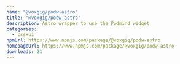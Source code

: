 ```yaml
---
name: "@voxgig/podw-astro"
title: "@voxgig/podw-astro"
description: Astro wrapper to use the Podmind widget
categories:
  - css+ui
npmUrl: https://www.npmjs.com/package/@voxgig/podw-astro
homepageUrl: https://www.npmjs.com/package/@voxgig/podw-astro
downloads: 21
---
```

